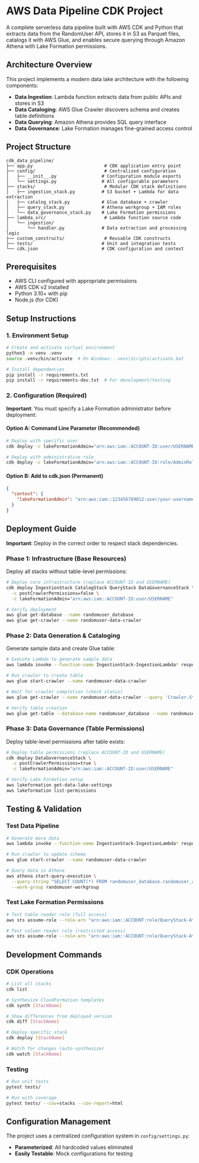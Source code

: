 
# AWS Data Pipeline CDK Project

A complete serverless data pipeline built with AWS CDK and Python that extracts data from the RandomUser API, stores it in S3 as Parquet files, catalogs it with AWS Glue, and enables secure querying through Amazon Athena with Lake Formation permissions.

## Architecture Overview

This project implements a modern data lake architecture with the following components:
- **Data Ingestion**: Lambda function extracts data from public APIs and stores in S3
- **Data Cataloging**: AWS Glue Crawler discovers schema and creates table definitions
- **Data Querying**: Amazon Athena provides SQL query interface
- **Data Governance**: Lake Formation manages fine-grained access control

## Project Structure
```
cdk_data_pipeline/
├── app.py                           # CDK application entry point
├── config/                          # Centralized configuration
│   ├── __init__.py                 # Configuration module exports
│   └── settings.py                 # All configurable parameters
├── stacks/                          # Modular CDK stack definitions
│   ├── ingestion_stack.py          # S3 bucket + Lambda for data extraction
│   ├── catalog_stack.py            # Glue database + crawler
│   ├── query_stack.py              # Athena workgroup + IAM roles
│   └── data_governance_stack.py    # Lake Formation permissions
├── lambda_src/                      # Lambda function source code
│   └── ingestion/
│       └── handler.py              # Data extraction and processing logic
├── custom_constructs/               # Reusable CDK constructs
├── tests/                          # Unit and integration tests
└── cdk.json                        # CDK configuration and context
```


## Prerequisites

- AWS CLI configured with appropriate permissions
- AWS CDK v2 installed
- Python 3.10+ with pip
- Node.js (for CDK)

## Setup Instructions

### 1. Environment Setup
```bash
# Create and activate virtual environment
python3 -m venv .venv
source .venv/bin/activate  # On Windows: .venv\Scripts\activate.bat

# Install dependencies
pip install -r requirements.txt
pip install -r requirements-dev.txt  # For development/testing
```

### 2. Configuration (Required)
**Important**: You must specify a Lake Formation administrator before deployment:

#### Option A: Command Line Parameter (Recommended)
```bash
# Deploy with specific user
cdk deploy -c lakeFormationAdmin="arn:aws:iam::ACCOUNT-ID:user/USERNAME"

# Deploy with administrative role
cdk deploy -c lakeFormationAdmin="arn:aws:iam::ACCOUNT-ID:role/AdminRole"
```

#### Option B: Add to cdk.json (Permanent)
```json
{
  "context": {
    "lakeFormationAdmin": "arn:aws:iam::123456789012:user/your-username"
  }
}
```

## Deployment Guide

**Important**: Deploy in the correct order to respect stack dependencies.

### Phase 1: Infrastructure (Base Resources)
Deploy all stacks without table-level permissions:
```bash
# Deploy core infrastructure (replace ACCOUNT-ID and USERNAME)
cdk deploy IngestionStack CatalogStack QueryStack DataGovernanceStack \
  -c postCrawlerPermissions=false \
  -c lakeFormationAdmin="arn:aws:iam::ACCOUNT-ID:user/USERNAME"

# Verify deployment
aws glue get-database --name randomuser_database
aws glue get-crawler --name randomuser-data-crawler
```

### Phase 2: Data Generation & Cataloging
Generate sample data and create Glue table:
```bash
# Execute Lambda to generate sample data
aws lambda invoke --function-name IngestionStack-IngestionLambda* response.json

# Run crawler to create table
aws glue start-crawler --name randomuser-data-crawler

# Wait for crawler completion (check status)
aws glue get-crawler --name randomuser-data-crawler --query 'Crawler.State'

# Verify table creation
aws glue get-table --database-name randomuser_database --name randomuser_api
```

### Phase 3: Data Governance (Table Permissions)
Deploy table-level permissions after table exists:
```bash
# Deploy table permissions (replace ACCOUNT-ID and USERNAME)
cdk deploy DataGovernanceStack \
  -c postCrawlerPermissions=true \
  -c lakeFormationAdmin="arn:aws:iam::ACCOUNT-ID:user/USERNAME"

# Verify Lake Formation setup
aws lakeformation get-data-lake-settings
aws lakeformation list-permissions
```

## Testing & Validation

### Test Data Pipeline
```bash
# Generate more data
aws lambda invoke --function-name IngestionStack-IngestionLambda* response.json

# Run crawler to update schema
aws glue start-crawler --name randomuser-data-crawler

# Query data in Athena
aws athena start-query-execution \
  --query-string "SELECT COUNT(*) FROM randomuser_database.randomuser_api" \
  --work-group randomuser-workgroup
```

### Test Lake Formation Permissions
```bash
# Test table reader role (full access)
aws sts assume-role --role-arn "arn:aws:iam::ACCOUNT:role/QueryStack-AthenaTableReaderRole*" --role-session-name test

# Test column reader role (restricted access)
aws sts assume-role --role-arn "arn:aws:iam::ACCOUNT:role/QueryStack-AthenaColumnReaderRole*" --role-session-name test
```

## Development Commands

### CDK Operations
```bash
# List all stacks
cdk list

# Synthesize CloudFormation templates
cdk synth [StackName]

# Show differences from deployed version
cdk diff [StackName]

# Deploy specific stack
cdk deploy [StackName]

# Watch for changes (auto-synthesize)
cdk watch [StackName]
```

### Testing
```bash
# Run unit tests
pytest tests/

# Run with coverage
pytest tests/ --cov=stacks --cov-report=html
```

## Configuration Management

The project uses a centralized configuration system in `config/settings.py`:

- **Parameterized**: All hardcoded values eliminated
- **Easily Testable**: Mock configurations for testing

